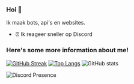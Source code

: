 ### Hoi 👋

Ik maak bots, api's en websites.

- ⏰ Ik reageer sneller op Discord

### Here's some more information about me!
[![GitHub Streak](https://streak-stats.demolab.com?user=laurensthedev&theme=cobalt&hide_border=true&date_format=j%20M%5B%20Y%5D)](https://git.io/streak-stats)
[![Top Langs](https://github-readme-stats.vercel.app/api/top-langs/?username=laurensthedev&langs_count=6&theme=cobalt)](https://github.com/anuraghazra/github-readme-stats)
![GitHub stats](https://github-readme-stats.vercel.app/api?username=laurensthedev&count_private=true&show_icons=true&theme=cobalt)


![Discord Presence](https://lanyard.kyrie25.me/api/699320106978639874?waveColor=1168ba&waveSpotifyColor=34ba11)
